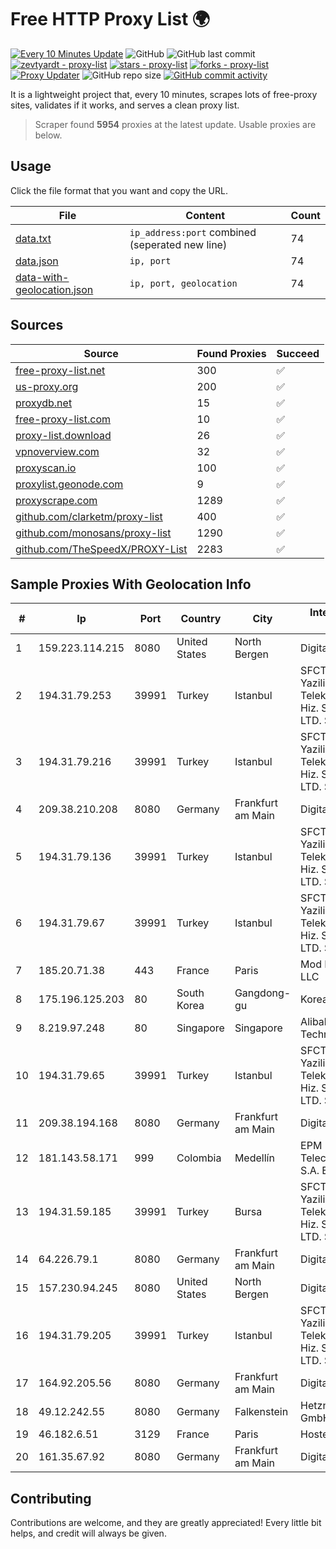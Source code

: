 
# Free HTTP Proxy List 🌍

[![Every 10 Minutes Update](https://github.com/mertguvencli/http-proxy-list/actions/workflows/main.yml/badge.svg?branch=main)](https://github.com/mertguvencli/http-proxy-list/actions/workflows/main.yml)
![GitHub](https://img.shields.io/github/license/mertguvencli/http-proxy-list)
![GitHub last commit](https://img.shields.io/github/last-commit/mertguvencli/http-proxy-list)
[![zevtyardt - proxy-list](https://img.shields.io/static/v1?label=zevtyardt&message=proxy-list&color=blue&logo=github)](https://github.com/zevtyardt/proxy-list "Go to GitHub repo")
[![stars - proxy-list](https://img.shields.io/github/stars/zevtyardt/proxy-list?style=social)](https://github.com/zevtyardt/proxy-list)
[![forks - proxy-list](https://img.shields.io/github/forks/zevtyardt/proxy-list?style=social)](https://github.com/zevtyardt/proxy-list)
[![Proxy Updater](https://github.com/zevtyardt/proxy-list/workflows/Proxy%20Updater/badge.svg)](https://github.com/zevtyardt/proxy-list/actions?query=workflow:"Proxy+Updater")
![GitHub repo size](https://img.shields.io/github/repo-size/zevtyardt/proxy-list)
[![GitHub commit activity](https://img.shields.io/github/commit-activity/m/zevtyardt/proxy-list?logo=commits)](https://github.com/zevtyardt/proxy-list/commits/main)

It is a lightweight project that, every 10 minutes, scrapes lots of free-proxy sites, validates if it works, and serves a clean proxy list.

> Scraper found **5954** proxies at the latest update. Usable proxies are below.

## Usage

Click the file format that you want and copy the URL.

|File|Content|Count|
|----|-------|-----|
|[data.txt](https://raw.githubusercontent.com/mertguvencli/http-proxy-list/main/proxy-list/data.txt)|`ip_address:port` combined (seperated new line)|74|
|[data.json](https://raw.githubusercontent.com/mertguvencli/http-proxy-list/main/proxy-list/data.json)|`ip, port`|74|
|[data-with-geolocation.json](https://raw.githubusercontent.com/mertguvencli/http-proxy-list/main/proxy-list/data-with-geolocation.json)|`ip, port, geolocation`|74|

## Sources

|Source|Found Proxies|Succeed|
|------|-------------|-------|
|[free-proxy-list.net](https://free-proxy-list.net)|300|✅|
|[us-proxy.org](https://www.us-proxy.org)|200|✅|
|[proxydb.net](http://proxydb.net)|15|✅|
|[free-proxy-list.com](https://free-proxy-list.com/?page=&port=&type%5B%5D=http&type%5B%5D=https&up_time=0&search=Search)|10|✅|
|[proxy-list.download](https://www.proxy-list.download/HTTP)|26|✅|
|[vpnoverview.com](https://vpnoverview.com/privacy/anonymous-browsing/free-proxy-servers)|32|✅|
|[proxyscan.io](https://www.proxyscan.io)|100|✅|
|[proxylist.geonode.com](https://proxylist.geonode.com/api/proxy-list?limit=300&page=1&sort_by=lastChecked&sort_type=desc&protocols=http,https)|9|✅|
|[proxyscrape.com](https://api.proxyscrape.com/v2/?request=displayproxies&protocol=http&timeout=10000&country=all&ssl=all&anonymity=all)|1289|✅|
|[github.com/clarketm/proxy-list](https://raw.githubusercontent.com/clarketm/proxy-list/master/proxy-list-raw.txt)|400|✅|
|[github.com/monosans/proxy-list](https://raw.githubusercontent.com/monosans/proxy-list/main/proxies/http.txt)|1290|✅|
|[github.com/TheSpeedX/PROXY-List](https://raw.githubusercontent.com/TheSpeedX/PROXY-List/master/http.txt)|2283|✅|


## Sample Proxies With Geolocation Info

|#|Ip|Port|Country|City|Internet Service Provider|
|-|--|----|-------|----|-------------------------|
|1|159.223.114.215|8080|United States|North Bergen|DigitalOcean, LLC|
|2|194.31.79.253|39991|Turkey|Istanbul|SFCTEK Bilisim Yazilim ve Telekomunikasyon Hiz. San. ve Tic. LTD. STI.|
|3|194.31.79.216|39991|Turkey|Istanbul|SFCTEK Bilisim Yazilim ve Telekomunikasyon Hiz. San. ve Tic. LTD. STI.|
|4|209.38.210.208|8080|Germany|Frankfurt am Main|DigitalOcean|
|5|194.31.79.136|39991|Turkey|Istanbul|SFCTEK Bilisim Yazilim ve Telekomunikasyon Hiz. San. ve Tic. LTD. STI.|
|6|194.31.79.67|39991|Turkey|Istanbul|SFCTEK Bilisim Yazilim ve Telekomunikasyon Hiz. San. ve Tic. LTD. STI.|
|7|185.20.71.38|443|France|Paris|Mod Mission Critical LLC|
|8|175.196.125.203|80|South Korea|Gangdong-gu|Korea Telecom|
|9|8.219.97.248|80|Singapore|Singapore|Alibaba (US) Technology Co., Ltd.|
|10|194.31.79.65|39991|Turkey|Istanbul|SFCTEK Bilisim Yazilim ve Telekomunikasyon Hiz. San. ve Tic. LTD. STI.|
|11|209.38.194.168|8080|Germany|Frankfurt am Main|DigitalOcean|
|12|181.143.58.171|999|Colombia|Medellín|EPM Telecomunicaciones S.A. E.S.P.|
|13|194.31.59.185|39991|Turkey|Bursa|SFCTEK Bilisim Yazilim ve Telekomunikasyon Hiz. San. ve Tic. LTD. STI.|
|14|64.226.79.1|8080|Germany|Frankfurt am Main|DigitalOcean, LLC|
|15|157.230.94.245|8080|United States|North Bergen|DigitalOcean, LLC|
|16|194.31.79.205|39991|Turkey|Istanbul|SFCTEK Bilisim Yazilim ve Telekomunikasyon Hiz. San. ve Tic. LTD. STI.|
|17|164.92.205.56|8080|Germany|Frankfurt am Main|DigitalOcean, LLC|
|18|49.12.242.55|8080|Germany|Falkenstein|Hetzner Online GmbH|
|19|46.182.6.51|3129|France|Paris|Hosteur SAS|
|20|161.35.67.92|8080|Germany|Frankfurt am Main|DigitalOcean, LLC|



## Contributing

Contributions are welcome, and they are greatly appreciated! Every
little bit helps, and credit will always be given.

